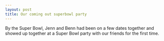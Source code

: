 ```yaml
---
layout: post
title: Our coming out superbowl party
---
```


By the Super Bowl, Jenn and Benn had been on a few dates together and showed up together at a Super Bowl party with our friends for the first time. 
